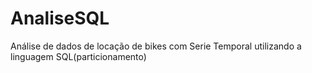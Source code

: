 # AnaliseSQL
 Análise de dados de locação de bikes com Serie Temporal utilizando a linguagem SQL(particionamento)
